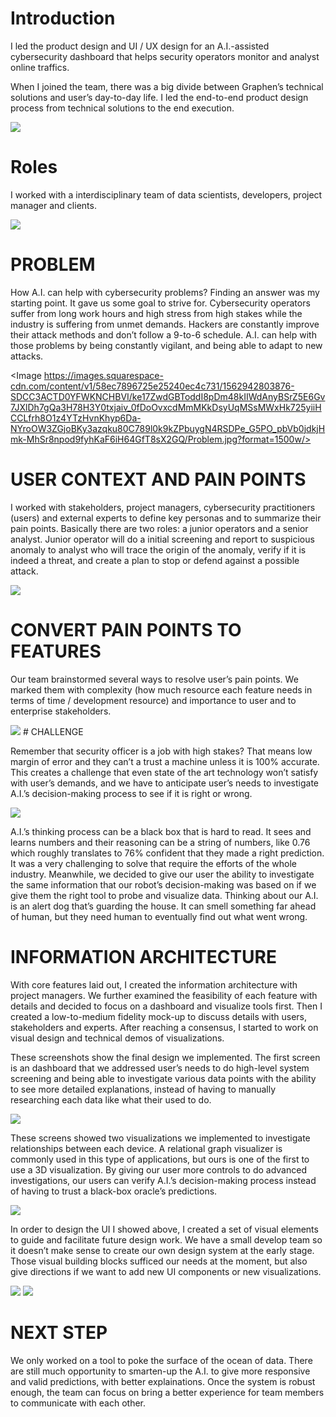 <!-- <iframe src="https://player.vimeo.com/video/298942394" width="640" height="373" frameborder="0" allow="autoplay; fullscreen" allowfullscreen></iframe> -->

# Introduction

I led the product design and UI / UX design for an A.I.-assisted cybersecurity dashboard that helps security operators monitor and analyst online traffics.

When I joined the team, there was a big divide between Graphen’s technical solutions and user’s day-to-day life. I led the end-to-end product design process from technical solutions to the end execution.

<!-- ![](https://paper-attachments.dropbox.com/s_9FCB84EFBC580CB5605114E61EA103B6902650A4F0886287613E54B90E99A86C_1566180350162_Process_Export.jpg) -->

<Image src='https://paper-attachments.dropbox.com/s_9FCB84EFBC580CB5605114E61EA103B6902650A4F0886287613E54B90E99A86C_1566180350162_Process_Export.jpg'/>

# Roles

I worked with a interdisciplinary team of data scientists, developers, project manager and clients.

<!-- ![Process.jpg](https://images.squarespace-cdn.com/content/v1/58ec7896725e25240ec4c731/1562937085559-NRH9IS87RH35XRR69MFT/ke17ZwdGBToddI8pDm48kIvqM2IcWgfR8v1kOUTUPKh7gQa3H78H3Y0txjaiv_0fDoOvxcdMmMKkDsyUqMSsMWxHk725yiiHCCLfrh8O1z4YTzHvnKhyp6Da-NYroOW3ZGjoBKy3azqku80C789l0vIHRucUU7a1Vci15HXS8HJQBuVbtxegbxVHZtXww89d9r7SKtNgWbMnX6FF_-eBCA/Process.jpg?format=2500w) -->

<Image src='https://images.squarespace-cdn.com/content/v1/58ec7896725e25240ec4c731/1562937085559-NRH9IS87RH35XRR69MFT/ke17ZwdGBToddI8pDm48kIvqM2IcWgfR8v1kOUTUPKh7gQa3H78H3Y0txjaiv_0fDoOvxcdMmMKkDsyUqMSsMWxHk725yiiHCCLfrh8O1z4YTzHvnKhyp6Da-NYroOW3ZGjoBKy3azqku80C789l0vIHRucUU7a1Vci15HXS8HJQBuVbtxegbxVHZtXww89d9r7SKtNgWbMnX6FF_-eBCA/Process.jpg?format=2500w'/>

# PROBLEM

How A.I. can help with cybersecurity problems? Finding an answer was my starting point. It gave us some goal to strive for.
Cybersecurity operators suffer from long work hours and high stress from high stakes while the industry is suffering from unmet demands.
Hackers are constantly improve their attack methods and don’t follow a 9-to-6 schedule. A.I. can help with those problems by being constantly vigilant, and being able to adapt to new attacks.

<!-- ![Problem.jpg](https://images.squarespace-cdn.com/content/v1/58ec7896725e25240ec4c731/1562942803876-SDCC3ACTD0YFWKNCHBVI/ke17ZwdGBToddI8pDm48kIIWdAnyBSrZ5E6Gv7JXlDh7gQa3H78H3Y0txjaiv_0fDoOvxcdMmMKkDsyUqMSsMWxHk725yiiHCCLfrh8O1z4YTzHvnKhyp6Da-NYroOW3ZGjoBKy3azqku80C789l0k9kZPbuygN4RSDPe_G5PO_pbVb0jdkjHmk-MhSr8npod9fyhKaF6iH64GfT8sX2GQ/Problem.jpg?format=1500w) -->

<Image https://images.squarespace-cdn.com/content/v1/58ec7896725e25240ec4c731/1562942803876-SDCC3ACTD0YFWKNCHBVI/ke17ZwdGBToddI8pDm48kIIWdAnyBSrZ5E6Gv7JXlDh7gQa3H78H3Y0txjaiv_0fDoOvxcdMmMKkDsyUqMSsMWxHk725yiiHCCLfrh8O1z4YTzHvnKhyp6Da-NYroOW3ZGjoBKy3azqku80C789l0k9kZPbuygN4RSDPe_G5PO_pbVb0jdkjHmk-MhSr8npod9fyhKaF6iH64GfT8sX2GQ/Problem.jpg?format=1500w/>

# USER CONTEXT AND PAIN POINTS

I worked with stakeholders, project managers, cybersecurity practitioners (users) and external experts to define key personas and to summarize their pain points.
Basically there are two roles: a junior operators and a senior analyst. Junior operator will do a initial screening and report to suspicious anomaly to analyst who will trace the origin of the anomaly, verify if it is indeed a threat, and create a plan to stop or defend against a possible attack.

<!-- ![2.Define Audience - Pain Points-1.jpg](https://images.squarespace-cdn.com/content/v1/58ec7896725e25240ec4c731/1562942889856-B2X357UWRRURTVA2EK16/ke17ZwdGBToddI8pDm48kIIWdAnyBSrZ5E6Gv7JXlDh7gQa3H78H3Y0txjaiv_0fDoOvxcdMmMKkDsyUqMSsMWxHk725yiiHCCLfrh8O1z4YTzHvnKhyp6Da-NYroOW3ZGjoBKy3azqku80C789l0k9kZPbuygN4RSDPe_G5PO_pbVb0jdkjHmk-MhSr8npod9fyhKaF6iH64GfT8sX2GQ/2.Define+Audience+-+Pain+Points-1.jpg?format=2500w) -->

<Image src='https://images.squarespace-cdn.com/content/v1/58ec7896725e25240ec4c731/1562942889856-B2X357UWRRURTVA2EK16/ke17ZwdGBToddI8pDm48kIIWdAnyBSrZ5E6Gv7JXlDh7gQa3H78H3Y0txjaiv_0fDoOvxcdMmMKkDsyUqMSsMWxHk725yiiHCCLfrh8O1z4YTzHvnKhyp6Da-NYroOW3ZGjoBKy3azqku80C789l0k9kZPbuygN4RSDPe_G5PO_pbVb0jdkjHmk-MhSr8npod9fyhKaF6iH64GfT8sX2GQ/2.Define+Audience+-+Pain+Points-1.jpg?format=2500w'/>

# CONVERT PAIN POINTS TO FEATURES

Our team brainstormed several ways to resolve user’s pain points. We marked them with complexity (how much resource each feature needs in terms of time / development resource) and importance to user and to enterprise stakeholders.

<!-- ![2.Define Audience - Pain Points-4.jpg](https://images.squarespace-cdn.com/content/v1/58ec7896725e25240ec4c731/1562943025750-CHJ3RE14Y6SGYH438BQM/ke17ZwdGBToddI8pDm48kIIWdAnyBSrZ5E6Gv7JXlDh7gQa3H78H3Y0txjaiv_0fDoOvxcdMmMKkDsyUqMSsMWxHk725yiiHCCLfrh8O1z4YTzHvnKhyp6Da-NYroOW3ZGjoBKy3azqku80C789l0k9kZPbuygN4RSDPe_G5PO_pbVb0jdkjHmk-MhSr8npod9fyhKaF6iH64GfT8sX2GQ/2.Define+Audience+-+Pain+Points-4.jpg?format=2500w) -->

<Image src='https://images.squarespace-cdn.com/content/v1/58ec7896725e25240ec4c731/1562943025750-CHJ3RE14Y6SGYH438BQM/ke17ZwdGBToddI8pDm48kIIWdAnyBSrZ5E6Gv7JXlDh7gQa3H78H3Y0txjaiv_0fDoOvxcdMmMKkDsyUqMSsMWxHk725yiiHCCLfrh8O1z4YTzHvnKhyp6Da-NYroOW3ZGjoBKy3azqku80C789l0k9kZPbuygN4RSDPe_G5PO_pbVb0jdkjHmk-MhSr8npod9fyhKaF6iH64GfT8sX2GQ/2.Define+Audience+-+Pain+Points-4.jpg?format=2500w'/>
# CHALLENGE

Remember that security officer is a job with high stakes? That means low margin of error and they can’t a trust a machine unless it is 100% accurate. This creates a challenge that even state of the art technology won’t satisfy with user’s demands, and we have to anticipate user’s needs to investigate A.I.’s decision-making process to see if it is right or wrong.

<!-- ![](https://paper-attachments.dropbox.com/s_9FCB84EFBC580CB5605114E61EA103B6902650A4F0886287613E54B90E99A86C_1566179622877_image.png) -->

<Image src='https://paper-attachments.dropbox.com/s_9FCB84EFBC580CB5605114E61EA103B6902650A4F0886287613E54B90E99A86C_1566179622877_image.png'/>

A.I.’s thinking process can be a black box that is hard to read. It sees and learns numbers and their reasoning can be a string of numbers, like 0.76 which roughly translates to 76% confident that they made a right prediction. It was a very challenging to solve that require the efforts of the whole industry. Meanwhile, we decided to give our user the ability to investigate the same information that our robot’s decision-making was based on if we give them the right tool to probe and visualize data. Thinking about our A.I. is an alert dog that’s guarding the house. It can smell something far ahead of human, but they need human to eventually find out what went wrong.

# INFORMATION ARCHITECTURE

With core features laid out, I created the information architecture with project managers. We further examined the feasibility of each feature with details and decided to focus on a dashboard and visualize tools first.
Then I created a low-to-medium fidelity mock-up to discuss details with users, stakeholders and experts. After reaching a consensus, I started to work on visual design and technical demos of visualizations.

<!-- <Image src='https://images.squarespace-cdn.com/content/v1/58ec7896725e25240ec4c731/1562642795851-1V71QMFHCEWZMQ6EWX82/ke17ZwdGBToddI8pDm48kIIWdAnyBSrZ5E6Gv7JXlDh7gQa3H78H3Y0txjaiv_0fDoOvxcdMmMKkDsyUqMSsMWxHk725yiiHCCLfrh8O1z4YTzHvnKhyp6Da-NYroOW3ZGjoBKy3azqku80C789l0k9kZPbuygN4RSDPe_G5PO_pbVb0jdkjHmk-MhSr8npod9fyhKaF6iH64GfT8sX2GQ/2.Define+Audience+-+Pain+Points-5.jpg?format=1500w'/> -->

<!-- <Image src='https://paper-attachments.dropbox.com/s_9FCB84EFBC580CB5605114E61EA103B6902650A4F0886287613E54B90E99A86C_1566179647178_image.png'/> -->

<TwinImages
  left='https://images.squarespace-cdn.com/content/v1/58ec7896725e25240ec4c731/1562642795851-1V71QMFHCEWZMQ6EWX82/ke17ZwdGBToddI8pDm48kIIWdAnyBSrZ5E6Gv7JXlDh7gQa3H78H3Y0txjaiv_0fDoOvxcdMmMKkDsyUqMSsMWxHk725yiiHCCLfrh8O1z4YTzHvnKhyp6Da-NYroOW3ZGjoBKy3azqku80C789l0k9kZPbuygN4RSDPe_G5PO_pbVb0jdkjHmk-MhSr8npod9fyhKaF6iH64GfT8sX2GQ/2.Define+Audience+-+Pain+Points-5.jpg?format=1500w'
  right='https://paper-attachments.dropbox.com/s_9FCB84EFBC580CB5605114E61EA103B6902650A4F0886287613E54B90E99A86C_1566179647178_image.png'
/>

These screenshots show the final design we implemented. The first screen is an dashboard that we addressed user’s needs to do high-level system screening and being able to investigate various data points with the ability to see more detailed explanations, instead of having to manually researching each data like what their used to do.

<!-- ![MacBook Pro-1.jpg](https://images.squarespace-cdn.com/content/v1/58ec7896725e25240ec4c731/1562642841599-RA8143YCX8U7QQTGSUAV/ke17ZwdGBToddI8pDm48kIIWdAnyBSrZ5E6Gv7JXlDh7gQa3H78H3Y0txjaiv_0fDoOvxcdMmMKkDsyUqMSsMWxHk725yiiHCCLfrh8O1z4YTzHvnKhyp6Da-NYroOW3ZGjoBKy3azqku80C789l0k9kZPbuygN4RSDPe_G5PO_pbVb0jdkjHmk-MhSr8npod9fyhKaF6iH64GfT8sX2GQ/MacBook+Pro-1.jpg?format=2500w) -->

<Image src='https://images.squarespace-cdn.com/content/v1/58ec7896725e25240ec4c731/1562642841599-RA8143YCX8U7QQTGSUAV/ke17ZwdGBToddI8pDm48kIIWdAnyBSrZ5E6Gv7JXlDh7gQa3H78H3Y0txjaiv_0fDoOvxcdMmMKkDsyUqMSsMWxHk725yiiHCCLfrh8O1z4YTzHvnKhyp6Da-NYroOW3ZGjoBKy3azqku80C789l0k9kZPbuygN4RSDPe_G5PO_pbVb0jdkjHmk-MhSr8npod9fyhKaF6iH64GfT8sX2GQ/MacBook+Pro-1.jpg?format=2500w'/>

These screens showed two visualizations we implemented to investigate relationships between each device. A relational graph visualizer is commonly used in this type of applications, but ours is one of the first to use a 3D visualization. By giving our user more controls to do advanced investigations, our users can verify A.I.’s decision-making process instead of having to trust a black-box oracle’s predictions.

<!-- ![MacBook Pro-2.jpg](https://images.squarespace-cdn.com/content/v1/58ec7896725e25240ec4c731/1562642862799-1JNQ21PISGJ3E00NA1ZE/ke17ZwdGBToddI8pDm48kIIWdAnyBSrZ5E6Gv7JXlDh7gQa3H78H3Y0txjaiv_0fDoOvxcdMmMKkDsyUqMSsMWxHk725yiiHCCLfrh8O1z4YTzHvnKhyp6Da-NYroOW3ZGjoBKy3azqku80C789l0k9kZPbuygN4RSDPe_G5PO_pbVb0jdkjHmk-MhSr8npod9fyhKaF6iH64GfT8sX2GQ/MacBook+Pro-2.jpg?format=2500w) -->

<Image src='https://images.squarespace-cdn.com/content/v1/58ec7896725e25240ec4c731/1562642862799-1JNQ21PISGJ3E00NA1ZE/ke17ZwdGBToddI8pDm48kIIWdAnyBSrZ5E6Gv7JXlDh7gQa3H78H3Y0txjaiv_0fDoOvxcdMmMKkDsyUqMSsMWxHk725yiiHCCLfrh8O1z4YTzHvnKhyp6Da-NYroOW3ZGjoBKy3azqku80C789l0k9kZPbuygN4RSDPe_G5PO_pbVb0jdkjHmk-MhSr8npod9fyhKaF6iH64GfT8sX2GQ/MacBook+Pro-2.jpg?format=2500w'/>

In order to design the UI I showed above, I created a set of visual elements to guide and facilitate future design work. We have a small develop team so it doesn’t make sense to create our own design system at the early stage. Those visual building blocks sufficed our needs at the moment, but also give directions if we want to add new UI components or new visualizations.

<!-- ![Visual-2.jpg](https://images.squarespace-cdn.com/content/v1/58ec7896725e25240ec4c731/1562642884374-AMHMN21E0BJL6J74ZJYE/ke17ZwdGBToddI8pDm48kIIWdAnyBSrZ5E6Gv7JXlDh7gQa3H78H3Y0txjaiv_0fDoOvxcdMmMKkDsyUqMSsMWxHk725yiiHCCLfrh8O1z4YTzHvnKhyp6Da-NYroOW3ZGjoBKy3azqku80C789l0k9kZPbuygN4RSDPe_G5PO_pbVb0jdkjHmk-MhSr8npod9fyhKaF6iH64GfT8sX2GQ/Visual-2.jpg?format=2500w) -->

<!-- ![Visual-3.jpg](https://images.squarespace-cdn.com/content/v1/58ec7896725e25240ec4c731/1562642892969-IJ0WZ6LUA684GJCX0ZWC/ke17ZwdGBToddI8pDm48kIIWdAnyBSrZ5E6Gv7JXlDh7gQa3H78H3Y0txjaiv_0fDoOvxcdMmMKkDsyUqMSsMWxHk725yiiHCCLfrh8O1z4YTzHvnKhyp6Da-NYroOW3ZGjoBKy3azqku80C789l0k9kZPbuygN4RSDPe_G5PO_pbVb0jdkjHmk-MhSr8npod9fyhKaF6iH64GfT8sX2GQ/Visual-3.jpg?format=2500w) -->

<Image src='https://images.squarespace-cdn.com/content/v1/58ec7896725e25240ec4c731/1562642884374-AMHMN21E0BJL6J74ZJYE/ke17ZwdGBToddI8pDm48kIIWdAnyBSrZ5E6Gv7JXlDh7gQa3H78H3Y0txjaiv_0fDoOvxcdMmMKkDsyUqMSsMWxHk725yiiHCCLfrh8O1z4YTzHvnKhyp6Da-NYroOW3ZGjoBKy3azqku80C789l0k9kZPbuygN4RSDPe_G5PO_pbVb0jdkjHmk-MhSr8npod9fyhKaF6iH64GfT8sX2GQ/Visual-2.jpg?format=2500w'/>

<Image src='https://images.squarespace-cdn.com/content/v1/58ec7896725e25240ec4c731/1562642892969-IJ0WZ6LUA684GJCX0ZWC/ke17ZwdGBToddI8pDm48kIIWdAnyBSrZ5E6Gv7JXlDh7gQa3H78H3Y0txjaiv_0fDoOvxcdMmMKkDsyUqMSsMWxHk725yiiHCCLfrh8O1z4YTzHvnKhyp6Da-NYroOW3ZGjoBKy3azqku80C789l0k9kZPbuygN4RSDPe_G5PO_pbVb0jdkjHmk-MhSr8npod9fyhKaF6iH64GfT8sX2GQ/Visual-3.jpg?format=2500w'/>

<!-- <TwinImages
left='https://images.squarespace-cdn.com/content/v1/58ec7896725e25240ec4c731/1562642884374-AMHMN21E0BJL6J74ZJYE/ke17ZwdGBToddI8pDm48kIIWdAnyBSrZ5E6Gv7JXlDh7gQa3H78H3Y0txjaiv_0fDoOvxcdMmMKkDsyUqMSsMWxHk725yiiHCCLfrh8O1z4YTzHvnKhyp6Da-NYroOW3ZGjoBKy3azqku80C789l0k9kZPbuygN4RSDPe_G5PO_pbVb0jdkjHmk-MhSr8npod9fyhKaF6iH64GfT8sX2GQ/Visual-2.jpg?format=2500w'

right='https://images.squarespace-cdn.com/content/v1/58ec7896725e25240ec4c731/1562642892969-IJ0WZ6LUA684GJCX0ZWC/ke17ZwdGBToddI8pDm48kIIWdAnyBSrZ5E6Gv7JXlDh7gQa3H78H3Y0txjaiv_0fDoOvxcdMmMKkDsyUqMSsMWxHk725yiiHCCLfrh8O1z4YTzHvnKhyp6Da-NYroOW3ZGjoBKy3azqku80C789l0k9kZPbuygN4RSDPe_G5PO_pbVb0jdkjHmk-MhSr8npod9fyhKaF6iH64GfT8sX2GQ/Visual-3.jpg?format=2500w'
/> -->

# NEXT STEP

We only worked on a tool to poke the surface of the ocean of data. There are still much opportunity to smarten-up the A.I. to give more responsive and valid predictions, with better explainations. Once the system is robust enough, the team can focus on bring a better experience for team members to communicate with each other.
